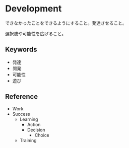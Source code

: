 # Development

できなかったことをできるようにすること。発達させること。

選択肢や可能性を広げること。

## Keywords

- 発達
- 開発
- 可能性
- 遊び

## Reference

- Work
- Success
  - Learning
    - Action
    - Decision
      - Choice
  - Training
